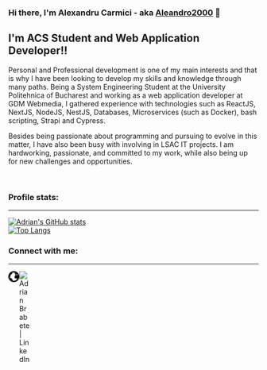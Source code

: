 ### Hi there, I'm Alexandru Carmici - aka [Aleandro2000][website] 👋
## I'm ACS Student and Web Application Developer!!

Personal and Professional development is one of my main interests and that is why I have been looking to develop my skills and knowledge through many paths. Being a System Engineering Student at the University Politehnica of Bucharest and working as a web application developer at GDM Webmedia, I gathered experience with technologies such as ReactJS, NextJS, NodeJS, NestJS, Databases, Microservices (such as Docker), bash scripting, Strapi and Cypress.

Besides being passionate about programming and pursuing to evolve in this matter, I have also been busy with involving in LSAC IT projects. I am hardworking, passionate, and committed to my work, while also being up for new challenges and opportunities.


<br/>

### Profile stats:
---
[![Adrian's GitHub stats](https://github-readme-stats.vercel.app/api?username=Aleandro2000&hide=contribs&show_icons=true)](https://github.com/anuraghazra/github-readme-stats)
<br/>
[![Top Langs](https://github-readme-stats.vercel.app/api/top-langs/?username=Aleandro2000&langs_count=8&layout=compact)](https://github.com/anuraghazra/github-readme-stats)

### Connect with me:
---
[<img align="left" alt="adrianbrabete.engineer" width="22px" src="https://raw.githubusercontent.com/iconic/open-iconic/master/svg/globe.svg" />][website]
[<img align="left" alt="Adrian Brabete | LinkedIn" width="22px" src="https://cdn.jsdelivr.net/npm/simple-icons@v3/icons/linkedin.svg" />][linkedin]

[website]: https://andreicarmici.netlify.app/
[linkedin]: https://ro.linkedin.com/in/alexandru-andrei-carmici-8978b21b3
